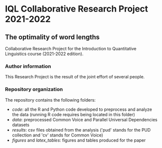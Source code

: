 # IQL Collaborative Research Project 2021-2022
## The optimality of word lengths
 
Collaborative Research Project for the Introduction to Quantitative Linguistics course (2021-2022 edition).

### Author information

This Research Project is the result of the joint effort of several people.

### Repository organization
The repository contains the following folders:
 * _code_: all the R and Python code developed to preprocess and analyze the data (running R code requires being located in this folder)
 * _data_: preprocessed Common Voice and Parallel Universal Dependencies datasets
 * _results_: csv files obtained from the analysis ('pud' stands for the PUD collection and 'cv' stands for Common Voice)
 * _figures_ and _latex_tables_: figures and tables produced for the paper


